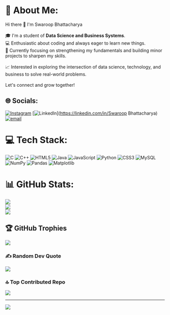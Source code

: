 # 💫 About Me:
Hi there 👋 I'm Swaroop Bhattacharya<br><br>🎓 I'm a student of **Data Science and Business Systems**.  <br>💻 Enthusiastic about coding and always eager to learn new things.  <br>🚀 Currently focusing on strengthening my fundamentals and building minor projects to sharpen my skills.<br><br>📈 Interested in exploring the intersection of data science, technology, and business to solve real-world problems.<br><br>Let's connect and grow together!<br>


## 🌐 Socials:
[![Instagram](https://img.shields.io/badge/Instagram-%23E4405F.svg?logo=Instagram&logoColor=white)](https://instagram.com/_swaroop01) [![LinkedIn](https://img.shields.io/badge/LinkedIn-%230077B5.svg?logo=linkedin&logoColor=white)](https://linkedin.com/in/Swaroop Bhattacharya) [![email](https://img.shields.io/badge/Email-D14836?logo=gmail&logoColor=white)](mailto:swaroop.bhattacharya01@gmail.com) 

# 💻 Tech Stack:
![C](https://img.shields.io/badge/c-%2300599C.svg?style=for-the-badge&logo=c&logoColor=white) ![C++](https://img.shields.io/badge/c++-%2300599C.svg?style=for-the-badge&logo=c%2B%2B&logoColor=white) ![HTML5](https://img.shields.io/badge/html5-%23E34F26.svg?style=for-the-badge&logo=html5&logoColor=white) ![Java](https://img.shields.io/badge/java-%23ED8B00.svg?style=for-the-badge&logo=openjdk&logoColor=white) ![JavaScript](https://img.shields.io/badge/javascript-%23323330.svg?style=for-the-badge&logo=javascript&logoColor=%23F7DF1E) ![Python](https://img.shields.io/badge/python-3670A0?style=for-the-badge&logo=python&logoColor=ffdd54) ![CSS3](https://img.shields.io/badge/css3-%231572B6.svg?style=for-the-badge&logo=css3&logoColor=white) ![MySQL](https://img.shields.io/badge/mysql-4479A1.svg?style=for-the-badge&logo=mysql&logoColor=white) ![NumPy](https://img.shields.io/badge/numpy-%23013243.svg?style=for-the-badge&logo=numpy&logoColor=white) ![Pandas](https://img.shields.io/badge/pandas-%23150458.svg?style=for-the-badge&logo=pandas&logoColor=white) ![Matplotlib](https://img.shields.io/badge/Matplotlib-%23ffffff.svg?style=for-the-badge&logo=Matplotlib&logoColor=black)
# 📊 GitHub Stats:
![](https://github-readme-stats.vercel.app/api?username=Swaroop-Bhattacharya01&theme=neon&hide_border=false&include_all_commits=true&count_private=true)<br/>
![](https://nirzak-streak-stats.vercel.app/?user=Swaroop-Bhattacharya01&theme=neon&hide_border=false)<br/>
![](https://github-readme-stats.vercel.app/api/top-langs/?username=Swaroop-Bhattacharya01&theme=neon&hide_border=false&include_all_commits=true&count_private=true&layout=compact)

## 🏆 GitHub Trophies
![](https://github-profile-trophy.vercel.app/?username=Swaroop-Bhattacharya01&theme=radical&no-frame=false&no-bg=false&margin-w=4)

### ✍️ Random Dev Quote
![](https://quotes-github-readme.vercel.app/api?type=horizontal&theme=radical)

### 🔝 Top Contributed Repo
![](https://github-contributor-stats.vercel.app/api?username=Swaroop-Bhattacharya01&limit=5&theme=dark&combine_all_yearly_contributions=true)

---
[![](https://visitcount.itsvg.in/api?id=Swaroop-Bhattacharya01&icon=0&color=0)](https://visitcount.itsvg.in)
